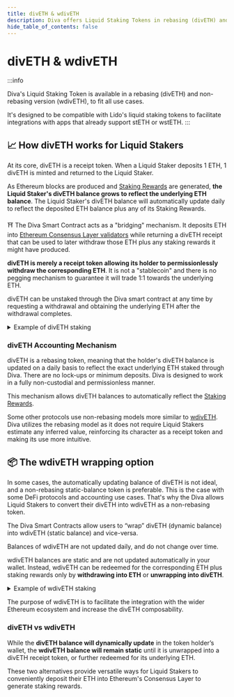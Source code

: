 ```yaml
---
title: divETH & wdivETH
description: Diva offers Liquid Staking Tokens in rebasing (divETH) and non-rebasing (wdivETH) flavors.
hide_table_of_contents: false
---
```


# divETH & wdivETH

:::info

Diva's Liquid Staking Token is available in a rebasing (divETH) and non-rebasing version (wdivETH), to fit all use cases.

It's designed to be compatible with Lido's liquid staking tokens to facilitate integrations with apps that already support stETH or wstETH.
:::



## 📈 How divETH works for Liquid Stakers

At its core, divETH is a receipt token. When a Liquid Staker deposits 1 ETH, 1 divETH is minted and returned to the Liquid Staker.

As Ethereum blocks are produced and [Staking Rewards](staking-rewards) are generated, **the Liquid Staker's divETH balance grows to reflect the underlying ETH balance**. The Liquid Staker's divETH balance will automatically update daily to reflect the deposited ETH balance plus any of its Staking Rewards.

⛩️ The Diva Smart Contract acts as a "bridging" mechanism. It deposits ETH into [Ethereum Consensus Layer validators](glossary#validator) while returning a divETH receipt that can be used to later withdraw those ETH plus any staking rewards it might have produced.

**divETH is merely a receipt token allowing its holder to permissionlessly withdraw the corresponding ETH**. It is not a "stablecoin" and there is no pegging mechanism to guarantee it will trade 1:1 towards the underlying ETH.

divETH can be unstaked through the Diva smart contract at any time by requesting a withdrawal and obtaining the underlying ETH after the withdrawal completes.

<details>
  <summary>Example of divETH staking</summary>
  <div>
    <ul>
        <li>A Liquid Staker deposits 1 ETH into the Diva Smart Contract and obtains 1 divETH in their wallet.</li>
        <li>1 year later, the <a href="/staking-rewards">Staking Rewards</a> have been 5% and the Liquid Staker sees 1.05 divETH in their wallet.</li>
        <li>2 years later, it returns 5% more, so those 1.05 divETH further become 1.1025 divETH.</li>
        <li>The Liquid Staker decides to withdraw (un-stake) the 1.1025 divETH with the Diva Smart Contract and obtains 1.1025 ETH in return.</li>
    </ul>
  </div>
</details>


### divETH Accounting Mechanism

divETH is a rebasing token, meaning that the holder's divETH balance is updated on a daily basis to reflect the exact underlying ETH staked through Diva. There are no lock-ups or minimum deposits. Diva is designed to work in a fully non-custodial and permissionless manner.

This mechanism allows divETH balances to automatically reflect the [Staking Rewards](staking-rewards).

Some other protocols use non-rebasing models more similar to [wdivETH](#the-wdiveth-wrapping-option). Diva utilizes the rebasing model as it does not require Liquid Stakers estimate any inferred value, reinforcing its character as a receipt token and making its use more intuitive.

## 📦 The wdivETH wrapping option

In some cases, the automatically updating balance of divETH is not ideal, and a non-rebasing static-balance token is preferable. This is the case with some DeFi protocols and accounting use cases. That's why the Diva allows Liquid Stakers to convert their divETH into wdivETH as a non-rebasing token.

The Diva Smart Contracts allow users to “wrap” divETH (dynamic balance) into wdivETH (static balance) and vice-versa.

Balances of wdivETH are not updated daily, and do not change over time.

wdivETH balances are static and are not updated automatically in your wallet. Instead, wdivETH can be redeemed for the corresponding ETH plus staking rewards only by **withdrawing into ETH** or **unwrapping into divETH**.

<details>
  <summary>Example of wdivETH staking</summary>
  <div>
    <ul>
        <li>A Liquid Staker deposits 1 ETH into the Diva Smart Contract and obtains 1 divETH in their wallet.</li>
        <li>They wrap 1 divETH to obtain 1 wdivETH. (This exchange rate is not fixed 1:1).</li>
        <li>1 year later, the <a href="/staking-rewards">Staking Rewards</a> have been 5%. They still has 1 wdivETH, but it is now worth 1.05 ETH, as the underlying ETH increased from the staking rewards.</li>
        <li>2 years later, they still have 1 wdivETH but it's now worth 1.1025 ETH.</li>
        <li>They decides to unwrap the 1 wdivETH, and obtains 1.1025 divETH.</li>
        <li>The 1.1025 divETH is withdrawn (un-staked) with the Diva Smart Contract and becomes 1.1025 ETH.</li>
    </ul>
  </div>
</details>

The purpose of wdivETH is to facilitate the integration with the wider Ethereum ecosystem and increase the divETH composability.

### divETH vs wdivETH

While the **divETH balance will dynamically update** in the token holder’s wallet, the **wdivETH balance will remain static** until it is unwrapped into a divETH receipt token, or further redeemed for its underlying ETH.

These two alternatives provide versatile ways for Liquid Stakers to conveniently deposit their ETH into Ethereum's Consensus Layer to generate staking rewards.
